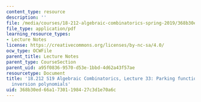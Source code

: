 ```yaml
---
content_type: resource
description: ''
file: /media/courses/18-212-algebraic-combinatorics-spring-2019/368b30ed66a17301198427c3d1e70a6c_MIT18_212S19_lec33.pdf
file_type: application/pdf
learning_resource_types:
- Lecture Notes
license: https://creativecommons.org/licenses/by-nc-sa/4.0/
ocw_type: OCWFile
parent_title: Lecture Notes
parent_type: CourseSection
parent_uid: a95f0836-9570-d53e-1bbd-4d62a43f57ae
resourcetype: Document
title: '18.212 S19 Algebraic Combinatorics, Lecture 33: Parking functions and tree
  inversion polynomials'
uid: 368b30ed-66a1-7301-1984-27c3d1e70a6c
---
```

